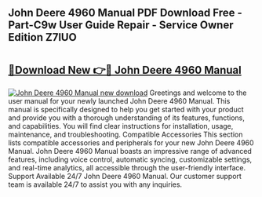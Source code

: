 ## John Deere 4960 Manual PDF Download Free - Part-C9w User Guide Repair - Service Owner Edition Z7lUO

# <h2><a href="http://bc87117.oget.top/?id=John+Deere+4960+Manual">🔗Download New 👉🔴 John Deere 4960 Manual</a></h2>

[![John Deere 4960 Manual new download](https://i.imgur.com/5g1atiW.png)](http://bc87117.oget.top/?id=John+Deere+4960+Manual)
Greetings and welcome to the user manual for your newly launched John Deere 4960 Manual. This manual is specifically designed to help you get started with your product and provide you with a thorough understanding of its features, functions, and capabilities. You will find clear instructions for installation, usage, maintenance, and troubleshooting. Compatible Accessories This section lists compatible accessories and peripherals for your new John Deere 4960 Manual. John Deere 4960 Manual boasts an impressive range of advanced features, including voice control, automatic syncing, customizable settings, and real-time analytics, all accessible through the user-friendly interface. Support Available 24/7 John Deere 4960 Manual. Our customer support team is available 24/7 to assist you with any inquiries.

